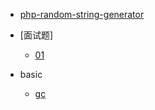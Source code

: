 - [php-random-string-generator](https://stackoverflow.com/questions/4356289/php-random-string-generator)

- [面试题]
  - [01](https://www.zhihu.com/question/20232930)
- basic
  - [gc](https://www.kancloud.cn/kancloud/php-internals/42799) 
